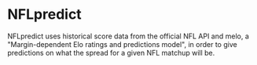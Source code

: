 # NFLpredict
NFLpredict uses historical score data from the official NFL API and melo, a "Margin-dependent Elo ratings and predictions model", in order to give predictions on what the spread for a given NFL matchup will be.
